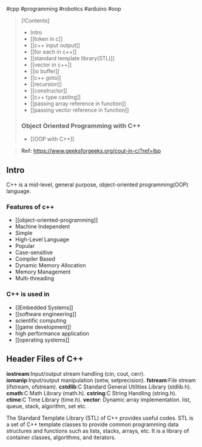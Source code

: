 #cpp #programming #robotics #arduino #oop

>[!Contents]
>- Intro
>- [[token in c]]
>- [[c++ input output]]
>- [[for each in c++]]
>- [[standard template library(STL)]]
>- [[vector in c++]]
>- [[io buffer]]
>- [[c++ goto]]
>- [[recursion]]
>- [[constructor]]
>- [[c++ type casting]]
>- [[passing array reference in function]]
>- [[passing vector reference in function]]
>### Object Oriented Programming with C++
>- [[OOP with C++]]
>

>**Ref:** https://www.geeksforgeeks.org/cout-in-c/?ref=lbp

## Intro
C++ is a mid-level, general purpose, object-oriented programming(OOP) language.

### Features of c++
- [[object-oriented-programming]]
- Machine Independent
- Simple
- High-Level Language
- Popular
- Case-sensitive
- Compiler Based
- Dynamic Memory Allocation
- Memory Management
- Multi-threading
### C++ is used in
- [[Embedded Systems]]
- [[software engineering]]
- scientific computing
- [[game development]]
- high performance application
- [[operating systems]]
## Header Files of C++
**iostream**:Input/output stream handling (cin, cout, cerr).
**iomanip**:Input/output manipulation (setw, setprecision).
**fstream**:File stream (ifstream, ofstream).
**cstdlib**:C Standard General Utilities Library (stdlib.h).
**cmath**:C Math Library (math.h).
**cstring**:C String Handling (string.h).
**ctime**:C Time Library (time.h).
**vector**: Dynamic array implementation.
list, queue, stack, algorithm, set etc.

The Standard Template Library (STL) of C++ provides useful
codes.
STL is a set of C++ template classes to provide common
programming data structures and functions such as lists,
stacks, arrays, etc. It is a library of container classes,
algorithms, and iterators.